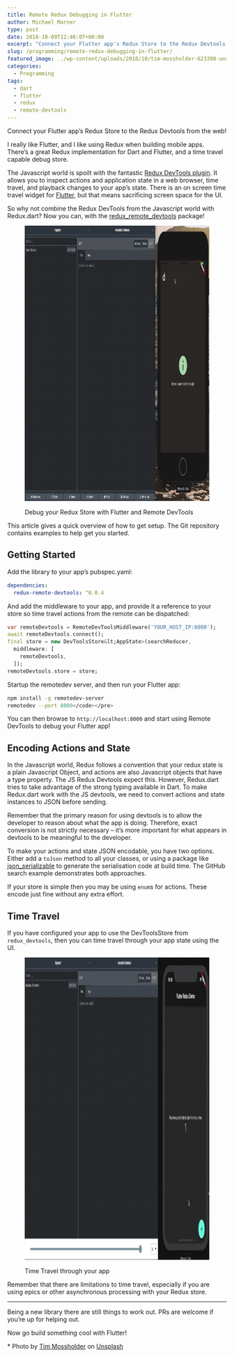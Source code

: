 ```yaml
---
title: Remote Redux Debugging in Flutter
author: Michael Marner
type: post
date: 2018-10-09T12:46:07+00:00
excerpt: "Connect your Flutter app's Redux Store to the Redux Devtools from the web!"
slug: /programming/remote-redux-debugging-in-flutter/
featured_image: ../wp-content/uploads/2018/10/tim-mossholder-623398-unsplash-1.jpg
categories:
  - Programming
tags:
  - dart
  - flutter
  - redux
  - remote-devtools
---
```


Connect your Flutter app&#8217;s Redux Store to the Redux Devtools from the web!

I really like Flutter, and I like using Redux when building mobile apps. There&#8217;s a great Redux implementation for Dart and Flutter, and a time travel capable debug store.

The Javascript world is spoilt with the fantastic [Redux DevTools plugin][1]. It allows you to inspect actions and application state in a web browser, time travel, and playback changes to your app&#8217;s state. There is an on screen time travel widget for [Flutter][2], but that means sacrificing screen space for the UI.

So why not combine the Redux DevTools from the Javascript world with Redux.dart? Now you can, with the [redux_remote_devtools][3] package!<figure class="wp-block-image">

<img loading="lazy" width="1024" height="632" src="../wp-content/uploads/2018/10/DartReduxDemo.gif" alt="" class="wp-image-945" /> <figcaption>Debug your Redux Store with Flutter and Remote DevTools</figcaption></figure>

This article gives a quick overview of how to get setup. The Git repository contains examples to help get you started.

## Getting Started

Add the library to your app&#8217;s pubspec.yaml:

```yaml
dependencies:
  redux-remote-devtools: ^0.0.4
```

And add the middleware to your app, and provide it a reference to your store so time travel actions from the remote can be dispatched:

```dart
var remoteDevtools = RemoteDevToolsMiddleware('YOUR_HOST_IP:8000');
await remoteDevtools.connect();
final store = new DevToolsStore&lt;AppState>(searchReducer,
  middleware: [
    remoteDevtools,
  ]);
remoteDevtools.store = store;
```

Startup the remotedev server, and then run your Flutter app:

```bash
npm install -g remotedev-server
remotedev --port 8000</code></pre>
```

You can then browse to `http://localhost:8000` and start using Remote DevTools to debug your Flutter app!

## Encoding Actions and State

In the Javascript world, Redux follows a convention that your redux state is a plain Javascript Object, and actions are also Javascript objects that have a type property. The JS Redux Devtools expect this. However, Redux.dart tries to take advantage of the strong typing available in Dart. To make Redux.dart work with the JS devtools, we need to convert actions and state instances to JSON before sending.

Remember that the primary reason for using devtools is to allow the developer to reason about what the app is doing. Therefore, exact conversion is not strictly necessary &#8211; it&#8217;s more important for what appears in devtools to be meaningful to the developer.

To make your actions and state JSON encodable, you have two options. Either add a `toJson` method to all your classes, or using a package like [json_serializable][4] to generate the serialisation code at build time. The GitHub search example demonstrates both approaches.

If your store is simple then you may be using `enum`s for actions. These encode just fine without any extra effort.

## Time Travel

If you have configured your app to use the DevToolsStore from `redux_devtools`, then you can time travel through your app state using the UI. <figure class="wp-block-image">

<img loading="lazy" width="1280" height="694" src="../wp-content/uploads/2018/10/FlutterRemoteDevTimeTravel.gif" alt="" class="wp-image-944" /> <figcaption>Time Travel through your app</figcaption></figure>

Remember that there are limitations to time travel, especially if you are using epics or other asynchronous processing with your Redux store.

<hr class="wp-block-separator" />

Being a new library there are still things to work out. PRs are welcome if you&#8217;re up for helping out.

Now go build something cool with Flutter!

<span>\* Photo by <a href="https://unsplash.com/@timmossholder?utm_source=unsplash&amp;utm_medium=referral&amp;utm_content=creditCopyText">Tim Mossholder</a> on <a href="https://unsplash.com/s/photos/jellyfish?utm_source=unsplash&amp;utm_medium=referral&amp;utm_content=creditCopyText">Unsplash</a></span>

[1]: http://extension.remotedev.io/
[2]: https://pub.dartlang.org/packages/flutter_redux_dev_tools
[3]: https://github.com/MichaelMarner/dart-redux-remote-devtools
[4]: https://pub.dartlang.org/packages/json_serializable
